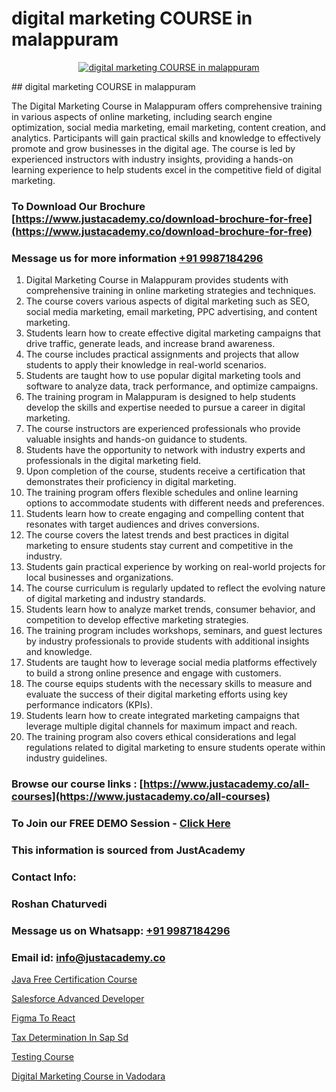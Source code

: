 # digital marketing COURSE in malappuram

<p align="center">
  <a href="https://justacademy.co/course-detail/digital-marketing">
    <img src="https://justacademy.co/storage2/course_image/1676636720_course_image.webp" alt="digital marketing COURSE in malappuram">
  </a>
</p>
## digital marketing COURSE in malappuram

The Digital Marketing Course in Malappuram offers comprehensive training in various aspects of online marketing, including search engine optimization, social media marketing, email marketing, content creation, and analytics. Participants will gain practical skills and knowledge to effectively promote and grow businesses in the digital age. The course is led by experienced instructors with industry insights, providing a hands-on learning experience to help students excel in the competitive field of digital marketing.
### To Download Our Brochure [https://www.justacademy.co/download-brochure-for-free](https://www.justacademy.co/download-brochure-for-free)
### Message us for more information [+91 9987184296](https://api.whatsapp.com/send?phone=919987184296)
1) Digital Marketing Course in Malappuram provides students with comprehensive training in online marketing strategies and techniques.
2) The course covers various aspects of digital marketing such as SEO, social media marketing, email marketing, PPC advertising, and content marketing.
3) Students learn how to create effective digital marketing campaigns that drive traffic, generate leads, and increase brand awareness.
4) The course includes practical assignments and projects that allow students to apply their knowledge in real-world scenarios.
5) Students are taught how to use popular digital marketing tools and software to analyze data, track performance, and optimize campaigns.
6) The training program in Malappuram is designed to help students develop the skills and expertise needed to pursue a career in digital marketing.
7) The course instructors are experienced professionals who provide valuable insights and hands-on guidance to students.
8) Students have the opportunity to network with industry experts and professionals in the digital marketing field.
9) Upon completion of the course, students receive a certification that demonstrates their proficiency in digital marketing.
10) The training program offers flexible schedules and online learning options to accommodate students with different needs and preferences.
11) Students learn how to create engaging and compelling content that resonates with target audiences and drives conversions.
12) The course covers the latest trends and best practices in digital marketing to ensure students stay current and competitive in the industry.
13) Students gain practical experience by working on real-world projects for local businesses and organizations.
14) The course curriculum is regularly updated to reflect the evolving nature of digital marketing and industry standards.
15) Students learn how to analyze market trends, consumer behavior, and competition to develop effective marketing strategies.
16) The training program includes workshops, seminars, and guest lectures by industry professionals to provide students with additional insights and knowledge.
17) Students are taught how to leverage social media platforms effectively to build a strong online presence and engage with customers.
18) The course equips students with the necessary skills to measure and evaluate the success of their digital marketing efforts using key performance indicators (KPIs).
19) Students learn how to create integrated marketing campaigns that leverage multiple digital channels for maximum impact and reach.
20) The training program also covers ethical considerations and legal regulations related to digital marketing to ensure students operate within industry guidelines.

### Browse our course links : [https://www.justacademy.co/all-courses](https://www.justacademy.co/all-courses) 
### To Join our FREE DEMO Session - [Click Here](https://www.justacademy.co/register-for-course-demo)


### This information is sourced from JustAcademy
### Contact Info:
### Roshan Chaturvedi
### Message us on Whatsapp: [+91 9987184296](https://api.whatsapp.com/send?phone=919987184296)
### Email id: [info@justacademy.co](mailto:info@justacademy.co)
                
[Java Free Certification Course](https://www.linkedin.com/pulse/java-free-certification-course-justacademy-chandigarh-umkoe/)

[Salesforce Advanced Developer](https://www.linkedin.com/pulse/salesforce-advanced-developer-justacademy-leicester-7xhae?trackingId=IqLOS0XWGH4zeJcMX0pKbw%3D%3D&lipi=urn%3Ali%3Apage%3Ad_flagship3_company_admin%3BIzRPuTOMRFCGaj50%2BCRC7g%3D%3D)

[Figma To React](https://medium.com/@mahi3106/figma-to-react-f636619a33ba)

[Tax Determination In Sap Sd](https://medium.com/@mahi3106/tax-determination-in-sap-sd-cbbd01d00cb0)

[Testing Course](https://justacademyin.github.io/justacademy/testing-course)

[Digital Marketing Course in Vadodara](https://justacademyin.github.io/justacademy/digital-marketing-course-in-vadodara)

